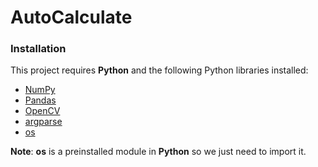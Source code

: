 # AutoCalculate

### Installation

This project requires **Python** and the following Python libraries installed:

- [NumPy](http://www.numpy.org/)
- [Pandas](http://pandas.pydata.org/)
- [OpenCV](https://pypi.org/project/opencv-python/)
- [argparse](https://pypi.org/project/argparse/)
- [os](https://docs.python.org/3/library/os.html)


**Note**: **os** is a preinstalled module in **Python** so we just need to import it.
